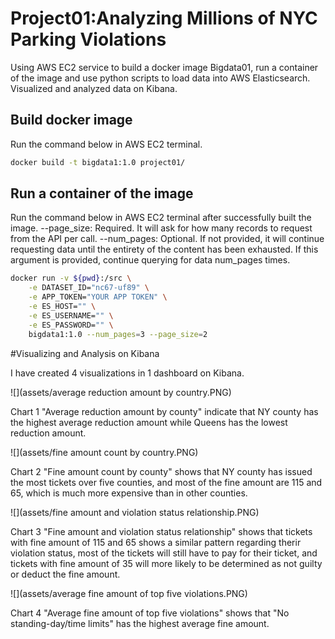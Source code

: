 # Project01:Analyzing Millions of NYC Parking Violations

Using AWS EC2 service to build a docker image Bigdata01, run a container of the image and use python scripts to load data into AWS Elasticsearch. Visualized and analyzed data on Kibana.

## Build docker image

Run the command below in AWS EC2 terminal.

```bash
docker build -t bigdata1:1.0 project01/
```

## Run a container of the image

Run the command below in AWS EC2 terminal after successfully built the image. 
--page_size: Required. It will ask for how many records to request from the API per call.
--num_pages: Optional. If not provided, it will continue requesting data until the entirety of the content has been exhausted. If this argument is provided, continue querying for data num_pages times.

```bash
docker run -v ${pwd}:/src \
	-e DATASET_ID="nc67-uf89" \
	-e APP_TOKEN="YOUR APP TOKEN" \
	-e ES_HOST="" \
	-e ES_USERNAME="" \
	-e ES_PASSWORD="" \
	bigdata1:1.0 --num_pages=3 --page_size=2
```

#Visualizing and Analysis on Kibana

I have created 4 visualizations in 1 dashboard on Kibana. 

![](assets/average reduction amount by country.PNG)

Chart 1 "Average reduction amount by county" indicate that NY county has the highest average reduction amount while Queens has the lowest reduction amount.

![](assets/fine amount count by country.PNG)

Chart 2 "Fine amount count by county" shows that NY county has issued the most tickets over five counties, and most of the fine amount are 115 and 65, which is much more expensive than in other counties.

![](assets/fine amount and violation status relationship.PNG)

Chart 3 "Fine amount and violation status relationship" shows that tickets with fine amount of 115 and 65 shows a similar pattern regarding  therir violation status, most of the tickets will still have to pay for their ticket, and tickets with fine amount of 35 will more likely to be determined as not guilty or deduct the fine amount.

![](assets/average fine amount of top five violations.PNG)

Chart 4 "Average fine amount of top five violations" shows that "No standing-day/time limits" has the highest average fine amount.
